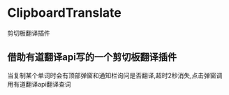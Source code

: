# ClipboardTranslate
剪切板翻译插件
## 借助有道翻译api写的一个剪切板翻译插件
当复制某个单词时会有顶部弹窗和通知栏询问是否翻译,超时2秒消失,点击弹窗调用有道翻译api翻译查词
